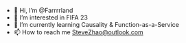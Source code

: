 - 👋 Hi, I’m @Farrrrland
- 👀 I’m interested in FIFA 23
- 🌱 I’m currently learning Causality & Function-as-a-Service
- 📫 How to reach me SteveZhao@outlook.com

<!---
Farrrrland/Farrrrland is a ✨ special ✨ repository because its `README.md` (this file) appears on your GitHub profile.
You can click the Preview link to take a look at your changes.
--->
